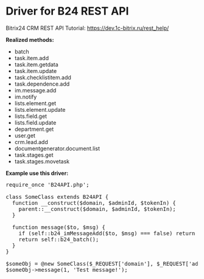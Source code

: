 # Driver for B24 REST API

Bitrix24 CRM REST API Tutorial: https://dev.1c-bitrix.ru/rest_help/

<b>Realized methods:</b>

* batch
* task.item.add
* task.item.getdata
* task.item.update
* task.checklistitem.add
* task.dependence.add
* im.message.add
* im.notify
* lists.element.get
* lists.element.update
* lists.field.get
* lists.field.update
* department.get
* user.get
* crm.lead.add
* documentgenerator.document.list
* task.stages.get
* task.stages.movetask

<b>Example use this driver:</b>

<pre>require_once 'B24API.php';

class SomeClass extends B24API {
  function __construct($domain, $adminId, $tokenIn) {
    parent::__construct($domain, $adminId, $tokenIn);
  }

  function message($to, $msg) {
    if (self::b24_imMessageAdd($to, $msg) === false) return false;
    return self::b24_batch();
  }
}

$someObj = @new SomeClass($_REQUEST['domain'], $_REQUEST['adminId'], $_REQUEST['tokenIn']);
$someObj->message(1, 'Test message!');</pre>
